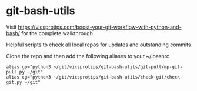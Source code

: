 # git-bash-utils
Visit https://vicsprotips.com/boost-your-git-workflow-with-python-and-bash/ for the complete walkthrough.

Helpful scripts to check all local repos for updates and outstanding commits

Clone the repo and then add the following aliases to your ~/.bashrc

```
alias gp="python3 ~/git/vicsprotips/git-bash-utils/git-pull/mp-git-pull.py ~/git"
alias cg="python3 ~/git/vicsprotips/git-bash-utils/check-git/check-git.py ~/git"
```
